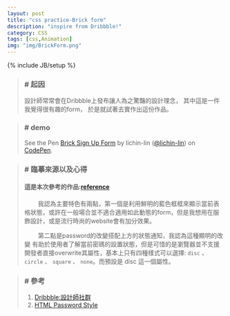 ```yaml
---
layout: post
title: "css practice-Brick form"
description: "inspire from Dribbble!"
category: CSS
tags: [css,Animation]
img: "img/BrickForm.png"
---
```

{% include JB/setup %}
>### # 起因
>   設計師常常會在Dribbble上發布讓人為之驚豔的設計理念，
>	其中這是一件我覺得很有趣的form，
> 	於是就試著去實作出這份作品。
>
<div class="paragraph-seperate"></div>

>### # demo
><p data-height="377" data-theme-id="dark" data-slug-hash="Varapo" data-default-tab="result" data-user="lichin-lin" data-embed-version="2" class="codepen">See the Pen <a href="http://codepen.io/lichin-lin/pen/Varapo/">Brick Sign Up Form</a> by lichin-lin (<a href="http://codepen.io/lichin-lin">@lichin-lin</a>) on <a href="http://codepen.io">CodePen</a>.</p>
<script async src="//assets.codepen.io/assets/embed/ei.js"></script>

>### # 臨摹來源以及心得
>
> #### 這是本次參考的作品:[reference](https://dribbble.com/shots/2539623-Daily-UI-001-Sign-Up "Title")
> &nbsp;&nbsp;&nbsp;&nbsp;&nbsp;&nbsp;&nbsp;&nbsp;我認為主要特色有兩點，第一個是利用鮮明的藍色框框來顯示當前表格狀態，或許在一般場合並不適合適用如此動態的form，但是我想用在服飾設計，或是流行時尚的website會有加分效果。
>
> &nbsp;&nbsp;&nbsp;&nbsp;&nbsp;&nbsp;&nbsp;&nbsp;第二點是password的改變搭配上方的狀態通知，我認為這種顯明的改變
有助於使用者了解當前密碼的設置狀態，但是可惜的是瀏覽器並不支援開發者直接overwrite其屬性，基本上只有四種樣式可以選擇: ```disc``` 、 ```circle``` 、 ```square``` 、 ```none```。而預設是 disc 這一個屬性。
>



>### # 參考
>1.    [Dribbble:設計師社群](http://dribbble.com "Title")
>2.    [HTML Password Style](http://jsfiddle.net/ThiefMaster/6uJJw/1/ "Title")
